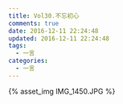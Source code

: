 ```yaml
---
title: Vol30.不忘初心
comments: true
date: 2016-12-11 22:24:48
updated: 2016-12-11 22:24:48
tags:
  - 一言
categories:
  - 一言
---
```


{% asset_img IMG_1450.JPG %}

